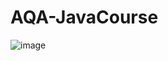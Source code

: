 # AQA-JavaCourse
![image](https://github.com/NikitaPas/AQA-JavaCourse/assets/86974012/8d4cfa48-d054-4d69-94da-5f5640cb931a)

